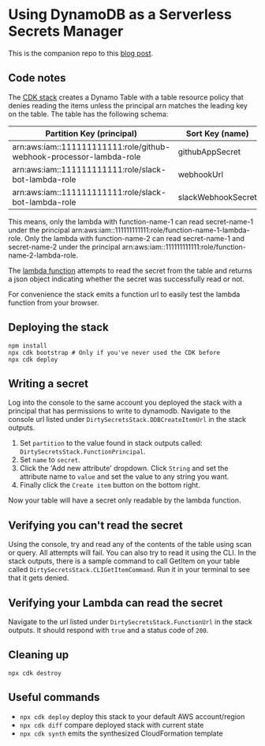 # Using DynamoDB as a Serverless Secrets Manager

This is the companion repo to this [blog post](https://speedrun.nobackspacecrew.com/blog/2024/06/27/using-dynamodb-as-a-secrets-manager.html).

## Code notes
The [CDK stack](lib/dirtySecretsStack.ts) creates a Dynamo Table with a table resource policy that denies reading the items unless the principal arn matches the leading key on the table.  The table has the following schema:

| Partition Key (principal) | Sort Key (name) | Value (value)
| --- | --- | --- |
|arn:aws:iam::111111111111:role/github-webhook-processor-lambda-role|githubAppSecret|ghsecret-value|
|arn:aws:iam::111111111111:role/slack-bot-lambda-role|webhookUrl|https://hooks.slack.com/services/...|
|arn:aws:iam::111111111111:role/slack-bot-lambda-role|slackWebhookSecret|slackSecret|

This means, only the lambda with function-name-1 can read secret-name-1 under the principal arn:aws:iam::111111111111:role/function-name-1-lambda-role.  Only the lambda with function-name-2 can read secret-name-1 and secret-name-2 under the principal arn:aws:iam::111111111111:role/function-name-2-lambda-role.

The [lambda function](src/handler.mjs) attempts to read the secret from the table and returns a json object indicating whether the secret was successfully read or not.  

For convenience the stack emits a function url to easily test the lambda function from your browser.


## Deploying the stack
```
npm install
npx cdk bootstrap # Only if you've never used the CDK before
npx cdk deploy
```

## Writing a secret
Log into the console to the same account you deployed the stack with a principal that has permissions to write to dynamodb.  Navigate to the console url listed under `DirtySecretsStack.DDBCreateItemUrl` in the stack outputs.

1. Set `partition` to the value found in stack outputs called: `DirtySecretsStack.FunctionPrincipal`.
2. Set `name` to `secret`.
3. Click the 'Add new attribute' dropdown.  Click `String` and set the attribute name to `value` and set the value to any string you want.
4. Finally click the `Create item` button on the bottom right.

Now your table will have a secret only readable by the lambda function.

## Verifying you can't read the secret
Using the console, try and read any of the contents of the table using scan or query. All attempts will fail.  You can also try to read it using the CLI.  In the stack outputs, there is a sample command to call GetItem on your table called `DirtySecretsStack.CLIGetItemCommand`.  Run it in your terminal to see that it gets denied.

## Verifying your Lambda can read the secret
Navigate to the url listed under `DirtySecretsStack.FunctionUrl` in the stack outputs.  It should respond with `true` and a status code of `200`.

## Cleaning up
`npx cdk destroy`

## Useful commands
* `npx cdk deploy`       deploy this stack to your default AWS account/region
* `npx cdk diff`         compare deployed stack with current state
* `npx cdk synth`        emits the synthesized CloudFormation template
